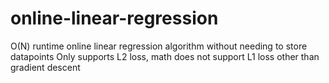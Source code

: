 # online-linear-regression
O(N) runtime online linear regression algorithm without needing to store datapoints 
Only supports L2 loss, math does not support L1 loss other than gradient descent
